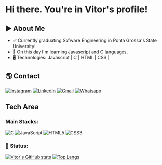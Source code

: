 # Hi there. You're in Vitor's profile!

## ▶️ About Me
- ✅ Currently graduating Sofware Engineering in Ponta Grossa's State University!
- 📖 On this day I'm learning Javascript and C languages.
- 🖥️ Technologies: Javascript | C | HTML | CSS |

## 🌎 Contact
 [![Instagram](https://img.shields.io/badge/Instagram-E4405F?style=for-the-badge&logo=instagram&logoColor=white)](https://instagram.com/vitor.inaciob)
 [![LinkedIn](https://img.shields.io/badge/LinkedIn-0077B5?style=for-the-badge&logo=linkedin&logoColor=white)](https://www.linkedin.com/in/vitor-inacio-borges/)
 [![Gmail](https://img.shields.io/badge/Gmail-D14836?style=for-the-badge&logo=gmail&logoColor=white)](mailto:vitorinacioborgesdev@gmail.com) 
 [![Whatsapp](https://img.shields.io/badge/WhatsApp-25D366?style=for-the-badge&logo=whatsapp&logoColor=white)](https://wa.me/+5542998284565) 

## Tech Area

### Main Stacks:
 ![C](https://img.shields.io/badge/c-%2300599C.svg?style=for-the-badge&logo=c&logoColor=white)
 ![JavaScript](https://img.shields.io/badge/javascript-%23323330.svg?style=for-the-badge&logo=javascript&logoColor=%23F7DF1E)
 ![HTML5](https://img.shields.io/badge/html5-%23E34F26.svg?style=for-the-badge&logo=html5&logoColor=white)
 ![CSS3](https://img.shields.io/badge/css3-%231572B6.svg?style=for-the-badge&logo=css3&logoColor=white) 

### 📃 Status: 
[![Vitor's GitHub stats](https://github-readme-stats.vercel.app/api?username=VitorInacioBorges&showicons=true&theme=radical)](https://github.com/VitorInacioBorges/github-readme-stats)
[![Top Langs](https://github-readme-stats.vercel.app/api/top-langs/?username=VitorInacioBorges&layout=donut)](https://github.com/VitorInacioBorges/github-readme-stats)
